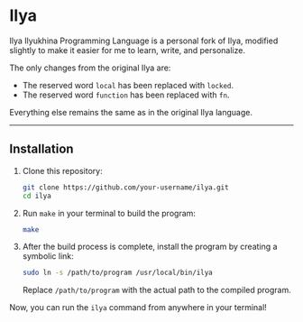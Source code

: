 # Ilya

Ilya Ilyukhina Programming Language is a personal fork of Ilya, modified
slightly to make it easier for me to learn, write, and personalize.

The only changes from the original Ilya are:

- The reserved word `local` has been replaced with `locked`.
- The reserved word `function` has been replaced with `fn`.

Everything else remains the same as in the original Ilya language.

---

## Installation

1. Clone this repository:
   ```bash
   git clone https://github.com/your-username/ilya.git
   cd ilya
   ```

2. Run `make` in your terminal to build the program:
   ```bash
   make
   ```

3. After the build process is complete, install the program by creating a
   symbolic link:
   ```bash
   sudo ln -s /path/to/program /usr/local/bin/ilya
   ```

   Replace `/path/to/program` with the actual path to the compiled program.

Now, you can run the `ilya` command from anywhere in your terminal!

